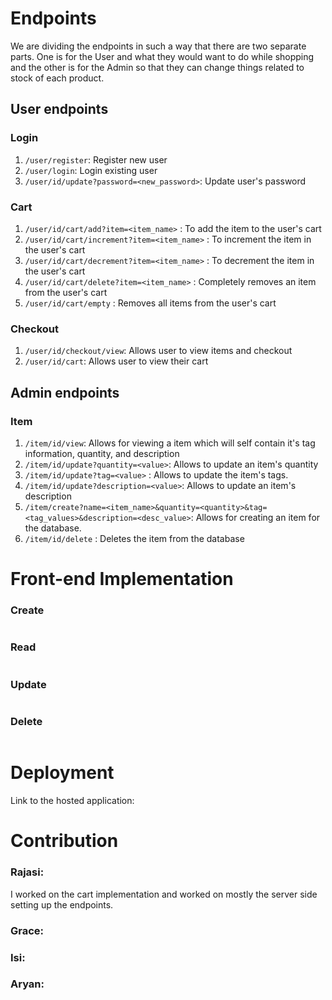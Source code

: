 # Endpoints

We are dividing the endpoints in such a way that there are two separate parts. One is for the User and what they would want to do while shopping and the other is for the Admin so that they can change things related to stock of each product. 

## User endpoints

### Login
1. `/user/register`: Register new user
2. `/user/login`: Login existing user
3. `/user/id/update?password=<new_password>`: Update user's password

### Cart
1. `/user/id/cart/add?item=<item_name>` : To add the item to the user's cart
2. `/user/id/cart/increment?item=<item_name>` : To increment the item in the user's cart
3. `/user/id/cart/decrement?item=<item_name>` : To decrement the item in the user's cart
4. `/user/id/cart/delete?item=<item_name>` : Completely removes an item from the user's cart
5. `/user/id/cart/empty` : Removes all items from the user's cart

### Checkout
1. `/user/id/checkout/view`: Allows user to view items and checkout
2. `/user/id/cart`: Allows user to view their cart


## Admin endpoints

### Item
1. `/item/id/view`: Allows for viewing a item which will self contain it's tag information, quantity, and description
2. `/item/id/update?quantity=<value>`: Allows to update an item's quantity
3. `/item/id/update?tag=<value>` : Allows to update the item's tags.
4. `/item/id/update?description=<value>`: Allows to update an item's description
5. `/item/create?name=<item_name>&quantity=<quantity>&tag=<tag_values>&description=<desc_value>`: Allows for creating an item for the database.
6. `/item/id/delete` : Deletes the item from the database


# Front-end Implementation

### Create
![<placeholder>](<placeholder> "<placeholder>")

### Read
![<placeholder>](<placeholder> "<placeholder>")

### Update
![<placeholder>](<placeholder> "<placeholder>")

### Delete
![<placeholder>](<placeholder> "<placeholder>")


# Deployment

Link to the hosted application:
<add link here>


# Contribution

### Rajasi: 
I worked on the cart implementation and worked on mostly the server side setting up the endpoints.

### Grace: 


### Isi: 


### Aryan: 